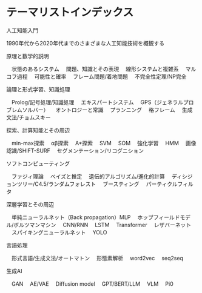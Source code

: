 # テーマリストインデックス

人工知能入門

1990年代から2020年代までのさまざまな人工知能技術を概観する


原理と数学的説明

　状態のあるシステム
　問題、知識とその表現
　線形システムと複雑系
　マルコフ過程
　可能性と確率
　フレーム問題/着地問題
　不完全性定理/NP完全

論理と形式学習、知識処理

　Prolog/記号処理/知識処理
　エキスパートシステム
　GPS（ジェネラルプロブレムソルバー）
　オントロジーと常識
　プランニング
　格フレーム
　生成文法/チョムスキー

探索、計算知能とその周辺

　min-max探索
　αβ探索
　A*探索
　SVM
　SOM
　強化学習
　HMM
　画像認識/SHIFT-SURF
　セグメンテーション/リコグニション

ソフトコンピューティング

　ファジィ理論
　ベイズと推定
　遺伝的アルゴリズム/進化的計算
　ディシジョンツリー/C4.5/ランダムフォレスト
　ブースティング
　パーティクルフィルタ

深層学習とその周辺

　単純ニューラルネット（Back propagation）MLP
　ホップフィールドモデル/ボルツマンマシン
　CNN/RNN
　LSTM
　Transformer
　レザバーネット
　スパイキングニューラルネット
　YOLO

言語処理

　形式言語/生成文法/オートマトン
　形態素解析
　word2vec
　seq2seq

生成AI

　GAN
　AE/VAE
　Diffusion model
　GPT/BERT/LLM
　VLM
　Pi0

